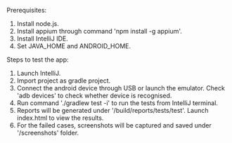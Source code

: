 Prerequisites:
1. Install node.js.
2. Install appium through command 'npm install -g appium'.
3. Install IntelliJ IDE.
4. Set JAVA_HOME and ANDROID_HOME.


Steps to test the app:
1. Launch IntelliJ.
2. Import project as gradle project.
3. Connect the android device through USB or launch the emulator. Check 'adb devices' to check whether device is recognised.
4. Run command './gradlew test -i' to run the tests from IntelliJ terminal.
5. Reports will be generated under '/build/reports/tests/test'. Launch index.html to view the results.
6. For the failed cases, screenshots will be captured and saved under '/screenshots' folder.
